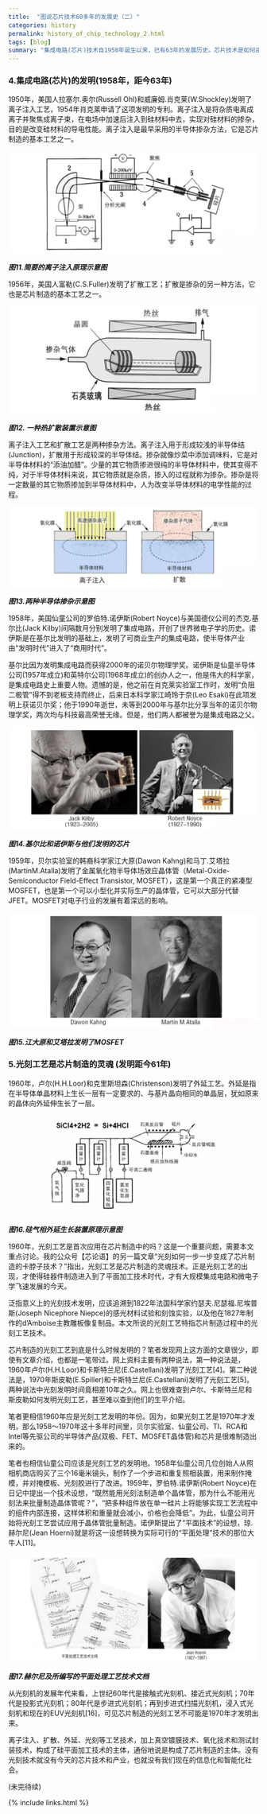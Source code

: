 ```yaml
---
title:  "图说芯片技术60多年的发展史（二）"
categories: history
permalink: history_of_chip_technology_2.html
tags: [blog]
summary: "集成电路(芯片)技术自1958年诞生以来，已有63年的发展历史。芯片技术是如何由开始的原始和不成熟，一步一步发展成为今天高科技皇冠上的技术明珠。本站将以连载的形式陆续刊登本文，第二期将从集成电路(芯片)的发明和光刻工艺是芯片制造的灵魂两个部分进行介绍。"
---
```


### 4.集成电路(芯片)的发明(1958年，距今63年)

1950年，美国人拉塞尔.奥尔(Russell Ohl)和威廉姆.肖克莱(W.Shockley)发明了离子注入工艺，1954年肖克莱申请了这项发明的专利。离子注入是将杂质电离成离子并聚焦成离子束，在电场中加速后注入到硅材料中去，实现对硅材料的掺杂，目的是改变硅材料的导电性能。离子注入是最早采用的半导体掺杂方法，它是芯片制造的基本工艺之一。

![简要的离子注入原理示意图](/images/blogs/history_of_chip_technology_fig11.jpg)

***图11.简要的离子注入原理示意图***

1956年，美国人富勒(C.S.Fuller)发明了扩散工艺；扩散是掺杂的另一种方法，它也是芯片制造的基本工艺之一。

![一种热扩散装置示意图](/images/blogs/history_of_chip_technology_fig12.jpg)

***图12. 一种热扩散装置示意图***

离子注入工艺和扩散工艺是两种掺杂方法。离子注入用于形成较浅的半导体结(Junction)，扩散用于形成较深的半导体结。掺杂就像炒菜中添加调味料，它是对半导体材料的“添油加醋”。少量的其它物质掺进很纯的半导体材料中，使其变得不纯，对于半导体材料来说，其它物质就是杂质，掺入的过程就称为掺杂。掺杂是将一定数量的其它物质掺加到半导体材料中，人为改变半导体材料的电学性能的过程。

![](/images/blogs/history_of_chip_technology_fig13.jpg)

***图13.两种半导体掺杂示意图***

1958年，美国仙童公司的罗伯特.诺伊斯(Robert Noyce)与美国德仪公司的杰克.基尔比(Jack Kilby)间隔数月分别发明了集成电路，开创了世界微电子学的历史。诺伊斯是在基尔比发明的基础上，发明了可商业生产的集成电路，使半导体产业由“发明时代”进入了“商用时代”。

基尔比因为发明集成电路而获得2000年的诺贝尔物理学奖。诺伊斯是仙童半导体公司(1957年成立)和英特尔公司(1968年成立)的创办人之一，他是伟大的科学家，是集成电路史上重要人物。遗憾的是，他之前在肖克莱实验室工作时，发明“负阻二极管”得不到老板支持而终止，后来日本科学家江崎玲于奈(Leo Esaki)在此项发明上获诺贝尔奖；他于1990年逝世，未等到2000年与基尔比分享当年的诺贝尔物理学奖，两次均与科技最高荣誉无缘。但是，他们两人都被誉为是集成电路之父。

![](/images/blogs/history_of_chip_technology_fig14.jpg)

***图14.基尔比和诺伊斯与他们发明的芯片***

1959年，贝尔实验室的韩裔科学家江大原(Dawon Kahng)和马丁.艾塔拉(MartinM.Atalla)发明了金属氧化物半导体场效应晶体管（Metal-Oxide-Semiconductor Field-Effect Transistor, MOSFET），这是第一个真正的紧凑型MOSFET，也是第一个可以小型化并实际生产的晶体管，它可以大部分代替JFET。MOSFET对电子行业的发展有着深远的影响。

![](/images/blogs/history_of_chip_technology_fig15.jpg)

***图15.江大原和艾塔拉发明了MOSFET***


### 5.光刻工艺是芯片制造的灵魂 (发明距今61年)

1960年，卢尔(H.H.Loor)和克里斯坦森(Christenson)发明了外延工艺。外延是指在半导体单晶材料上生长一层有一定要求的、与基片晶向相同的单晶层，犹如原来的晶体向外延伸生长了一层。

![](/images/blogs/history_of_chip_technology_fig16.jpg)

***图16.硅气相外延生长装置原理示意图***

1960年，光刻工艺是首次应用在芯片制造中的吗？这是一个重要问题，需要本文重点讨论。我的公众号【芯论语】的另一篇文章“光刻如何一步一步变成了芯片制造的卡脖子技术？”指出，光刻工艺是芯片制造的灵魂技术。正是光刻工艺的出现，才使得硅器件制造进入到了平面加工技术时代，才有大规模集成电路和微电子学飞速发展的今天。

泛指意义上的光刻技术发明，应该追溯到1822年法国科学家约瑟夫.尼瑟福.尼埃普斯(Joseph Nicephore Niepce)的感光材料试验和刻蚀实验，以及他在1827年制作的d’Amboise主教雕板像复制品。本文所说的光刻工艺特指芯片制造过程中的光刻工艺技术。

芯片制造的光刻工艺到底是什么时候发明的？笔者发现网上这方面的文章很少，即使有文章介绍，也都是一笔带过。网上资料主要有两种说法，第一种说法是，1960年卢尔(H.H.Loor)和卡斯特兰尼(E.Castellani)发明了光刻工艺[4]。第二种说法是，1970年斯皮勒(E.Spiller)和卡斯特兰尼(E.Castellani)发明了光刻工艺[5]。两种说法中光刻发明时间竟相差10年之久。网上也很难查到卢尔、卡斯特兰尼和斯皮勒如何发明光刻工艺，甚至难以查到他们的生平介绍。

笔者更相信1960年应是光刻工艺发明的年份。因为，如果光刻工艺是1970年才发明，那么1958～1970年这十多年时间里，贝尔实验室、仙童公司、TI、RCA和Intel等先驱公司的半导体产品(双极、FET、MOSFET晶体管)和芯片是很难制造出来的。

笔者也相信仙童公司应该是光刻工艺的发明地。1958年仙童公司几位创始人从照相机商店购买了三个16毫米镜头，制作了一个步进和重复照相装置，用来制作掩模，并对掩模板、光刻胶进行了改进。1959年，罗伯特.诺伊斯(Robert Noyce)在日记中提出一个技术设想，“既然能用光刻法制造单个晶体管，那为什么不能用光刻法来批量制造晶体管呢？”，“把多种组件放在单一硅片上将能够实现工艺流程中的组件内部连接，这样体积和重量就会减小，价格也会降低”。为此，仙童公司开始将光刻工艺尝试应用于晶体管批量制造。诺伊斯提出了“平面技术”的设想，琼.赫尔尼(Jean Hoerni)就是将这一设想转换为实际可行的“平面处理”技术的那位大牛人[11]。

![](/images/blogs/history_of_chip_technology_fig17.jpg)

***图17.赫尔尼及所编写的平面处理工艺技术文档***

从光刻机的发展年代来看，上世纪60年代是接触式光刻机、接近式光刻机；70年代是投影式光刻机；80年代是步进式光刻机；再到步进式扫描光刻机，浸入式光刻机和现在的EUV光刻机[16]，可见芯片制造的光刻工艺不可能是1970年才发明出来。

离子注入、扩散、外延、光刻等工艺技术，加上真空镀膜技术、氧化技术和测试封装技术，构成了硅平面加工技术的主体，通俗地说是构成了芯片制造的主体。没有光刻技术就没有今天的芯片技术和产业，也就没有我们现在的信息化和智能化社会。

(未完待续)

{% include links.html %}
